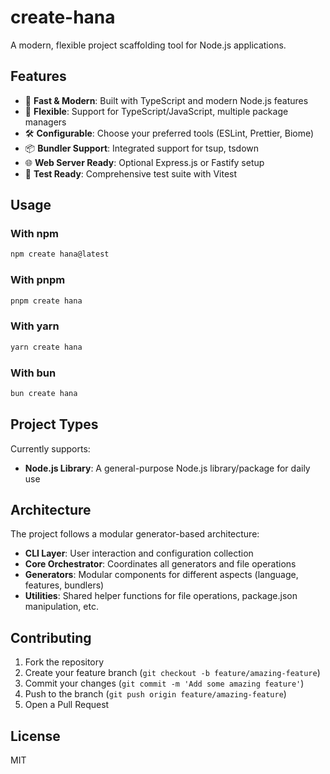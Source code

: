 # create-hana

A modern, flexible project scaffolding tool for Node.js applications.

## Features

- 🚀 **Fast & Modern**: Built with TypeScript and modern Node.js features
- 🎯 **Flexible**: Support for TypeScript/JavaScript, multiple package managers
- 🛠️ **Configurable**: Choose your preferred tools (ESLint, Prettier, Biome)
- 📦 **Bundler Support**: Integrated support for tsup, tsdown
- 🌐 **Web Server Ready**: Optional Express.js or Fastify setup
- 🧪 **Test Ready**: Comprehensive test suite with Vitest

## Usage

### With npm

```bash
npm create hana@latest
```

### With pnpm

```bash
pnpm create hana
```

### With yarn

```bash
yarn create hana
```

### With bun

```bash
bun create hana
```

## Project Types

Currently supports:

- **Node.js Library**: A general-purpose Node.js library/package for daily use

## Architecture

The project follows a modular generator-based architecture:

- **CLI Layer**: User interaction and configuration collection
- **Core Orchestrator**: Coordinates all generators and file operations
- **Generators**: Modular components for different aspects (language, features, bundlers)
- **Utilities**: Shared helper functions for file operations, package.json manipulation, etc.

## Contributing

1. Fork the repository
2. Create your feature branch (`git checkout -b feature/amazing-feature`)
3. Commit your changes (`git commit -m 'Add some amazing feature'`)
4. Push to the branch (`git push origin feature/amazing-feature`)
5. Open a Pull Request

## License

MIT
